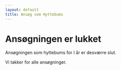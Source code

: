 ```yaml
---
layout: default
title: Ansøg som Hyttebums
---
```

<h1> Ansøgningen er lukket</h1>
<p>Ansøgningen som hyttebums for I år er desværre slut. </p>
<p>Vi takker for alle ansøgninger. </p>

